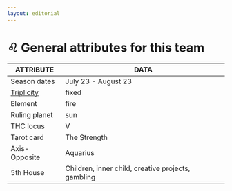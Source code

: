 ```yaml
---
layout: editorial
---
```


# ♌️ General attributes for this team

| ATTRIBUTE                                                                                             | DATA                                               |
| ----------------------------------------------------------------------------------------------------- | -------------------------------------------------- |
| Season dates                                                                                          | July 23 - August 23                                |
| [Triplicity](../../../../../alchemy/the-usdchoice-of-alchemy/undefined-4/group-theory-in-sciences.md) | fixed                                              |
| Element                                                                                               | fire                                               |
| Ruling planet                                                                                         | sun                                                |
| THC locus                                                                                             | V                                                  |
| Tarot card                                                                                            | The Strength                                       |
| Axis-Opposite                                                                                         | Aquarius                                           |
| 5th House                                                                                             | Children, inner child, creative projects, gambling |

